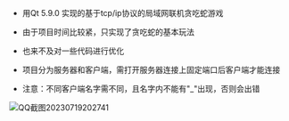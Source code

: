 
- 用Qt 5.9.0 实现的基于tcp/ip协议的局域网联机贪吃蛇游戏
- 由于项目时间比较紧，只实现了贪吃蛇的基本玩法
- 也来不及对一些代码进行优化

- 项目分为服务器和客户端，需打开服务器连接上固定端口后客户端才能连接
- 注意：不同客户端名字需不同，且名字内不能有"_"出现，否则会出错

<!---
zzzz-cy/zzzz-cy is a ✨ special ✨ repository because its `README.md` (this file) appears on your GitHub profile.
You can click the Preview link to take a look at your changes.
--->
![QQ截图20230719202741](https://github.com/zzzz-cy/zzzz-cy/assets/132045041/902c58bd-1027-4585-8a62-6cc0905e6a3e)
